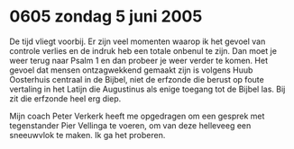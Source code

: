 # 0605 zondag 5 juni 2005
De tijd vliegt voorbij. Er zijn veel momenten waarop ik het gevoel van controle verlies en de indruk heb een totale onbenul te zijn. Dan moet je weer terug naar Psalm 1 en dan probeer je weer verder te komen. Het gevoel dat mensen ontzagwekkend gemaakt zijn is volgens Huub Oosterhuis centraal in de Bijbel, niet de erfzonde die berust op foute vertaling in het Latijn die Augustinus als enige toegang tot de Bijbel las. Bij zit die erfzonde heel erg diep.

Mijn coach Peter Verkerk heeft me opgedragen om een gesprek met tegenstander Pier Vellinga te voeren, om van deze helleveeg een sneeuwvlok te maken. Ik ga het proberen.